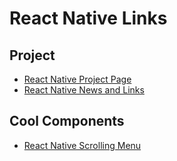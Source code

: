 # React Native Links

## Project

* [React Native Project Page](https://facebook.github.io/react-native/)
* [React Native News and Links](http://www.reactnative.com/)

## Cool Components

* [React Native Scrolling Menu](https://github.com/ccm-innovation/react-native-scrolling-menu)
